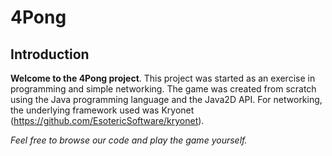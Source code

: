 4Pong
=====
Introduction
---------

**Welcome to the 4Pong project**. This project was started as an exercise in programming and simple networking. The game was created from scratch using the Java programming language and the Java2D API. For networking, the underlying framework used was Kryonet (https://github.com/EsotericSoftware/kryonet).

*Feel free to browse our code and play the game yourself.*


